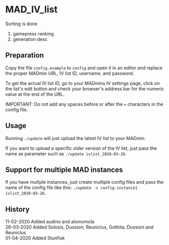 # MAD_IV_list

Sorting is done <br>
1. gamepress ranking
2. generation desc

## Preparation

Copy the file `config.example` to `config` and open it in an editor and replace the proper MADmin URL, IV list ID, username, and password.

To get the actual IV list ID, go to your MADmins IV settings page, click on the list's edit button and check your browser's address bar for the numeric value at the end of the URL.

IMPORTANT: Do not add any spaces before or after the `=` characters in the config file.

## Usage

Running `./update` will just upload the latest IV list to your MADmin.

If you want to upload a specific older version of the IV list, just pass the name as parameter such as `./update ivlist_2020-03-26`.

## Support for multiple MAD instances

If you have multple instances, just create multiple config files and pass the name of the config file like this: `./update -c config-instance1 ivlist_2020-03-26`.

## History

11-02-2020 Added audino and alomomola  
26-03-2020 Added Solosis, Duosion, Reuniclus, Gothita, Duosion and Reuniclus  
01-04-2020 Added Stunfisk  
